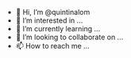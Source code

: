 - 👋 Hi, I’m @quintinalom
- 👀 I’m interested in ...
- 🌱 I’m currently learning ...
- 💞️ I’m looking to collaborate on ...
- 📫 How to reach me ...

<!---
quintinalom/quintinalom is a ✨ special ✨ repository because its `README.md` (this file) appears on your GitHub profile.
You can click the Preview link to take a look at your changes.
--->

